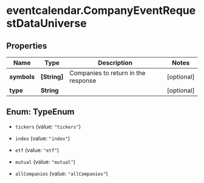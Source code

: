 # eventcalendar.CompanyEventRequestDataUniverse

## Properties

Name | Type | Description | Notes
------------ | ------------- | ------------- | -------------
**symbols** | **[String]** | Companies to return in the response | [optional] 
**type** | **String** |  | [optional] 



## Enum: TypeEnum


* `tickers` (value: `"tickers"`)

* `index` (value: `"index"`)

* `etf` (value: `"etf"`)

* `mutual` (value: `"mutual"`)

* `allCompanies` (value: `"allCompanies"`)




